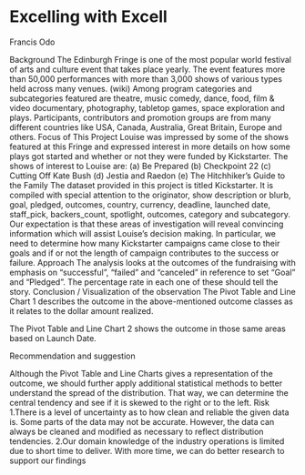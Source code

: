 # Excelling with Excell
Francis Odo

Background 
The Edinburgh Fringe is one of the most popular world festival of arts and culture event that takes place yearly. The event features more than 50,000 performances with more than 3,000 shows of various types held across many venues. (wiki)
Among program categories and subcategories featured are theatre, music comedy, dance, food, film & video documentary, photography, tabletop games, space exploration and plays. Participants, contributors and promotion groups are from many different countries like USA, Canada, Australia, Great Britain, Europe and others.
Focus of This Project
Louise was impressed by some of the shows featured at this Fringe and expressed interest in more details on how some plays got started and whether or not they were funded by Kickstarter. The shows of interest to Louise are: (a) Be Prepared (b) Checkpoint 22 (c) Cutting Off Kate Bush (d) Jestia and Raedon (e) The Hitchhiker’s Guide to the Family
The dataset provided in this project is titled Kickstarter. It is compiled with special attention to the originator, show description or blurb, goal, pledged, outcomes, country, currency, deadline, launched date, staff_pick, backers_count, spotlight, outcomes, category and subcategory. Our expectation is that these areas of investigation will reveal convincing information which will assist Louise’s decision making.
In particular, we need to determine how many Kickstarter campaigns came close to their goals and if or not the length of campaign contributes to the success or failure.
Approach
The analysis looks at the outcomes of the fundraising with emphasis on “successful”, “failed” and “canceled” in reference to set “Goal” and “Pledged”. The percentage rate in each one of these should tell the story.
Conclusion / Visualization of the observation
The Pivot Table and Line Chart 1 describes the outcome in the above-mentioned outcome classes as it relates to the dollar amount realized.


The Pivot Table and Line Chart 2 shows the outcome in those same areas based on Launch Date.


Recommendation and suggestion

Although the Pivot Table and Line Charts gives a representation of the outcome, we should further apply additional  statistical methods to better understand the spread of the distribution. That way, we can determine the central tendency and see if it is skewed to the right or to the left.
Risk
1.There is a level of uncertainty as to how clean and reliable the given data is. Some parts of the data may not be accurate. However, the data can always be cleaned and modified as necessary to reflect distribution tendencies.
2.Our domain knowledge of the industry operations is limited due to short time to deliver. With more time, we can do better research to support our findings
